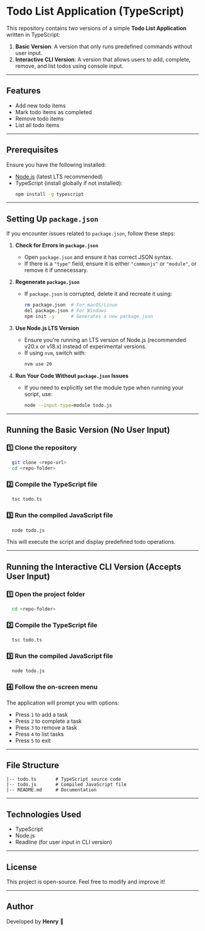 # Todo List Application (TypeScript)

This repository contains two versions of a simple **Todo List Application** written in TypeScript:

1. **Basic Version**: A version that only runs predefined commands without user input.
2. **Interactive CLI Version**: A version that allows users to add, complete, remove, and list todos using console input.

---

## Features

- Add new todo items
- Mark todo items as completed
- Remove todo items
- List all todo items

---

## Prerequisites

Ensure you have the following installed:

- [Node.js](https://nodejs.org/) (latest LTS recommended)
- TypeScript (install globally if not installed):
  ```sh
  npm install -g typescript
  ```

---

## Setting Up `package.json`
If you encounter issues related to `package.json`, follow these steps:

1. **Check for Errors in `package.json`**
   - Open `package.json` and ensure it has correct JSON syntax.
   - If there is a `"type"` field, ensure it is either `"commonjs"` or `"module"`, or remove it if unnecessary.

2. **Regenerate `package.json`**
   - If `package.json` is corrupted, delete it and recreate it using:
     ```sh
     rm package.json  # For macOS/Linux
     del package.json # For Windows
     npm init -y      # Generates a new package.json
     ```

3. **Use Node.js LTS Version**
   - Ensure you're running an LTS version of Node.js (recommended v20.x or v18.x) instead of experimental versions.
   - If using `nvm`, switch with:
     ```sh
     nvm use 20
     ```

4. **Run Your Code Without `package.json` Issues**
   - If you need to explicitly set the module type when running your script, use:
     ```sh
     node --input-type=module todo.js
     ```

---

## Running the **Basic Version** (No User Input)

### 1️⃣ Clone the repository
```sh
  git clone <repo-url>
  cd <repo-folder>
```

### 2️⃣ Compile the TypeScript file
```sh
  tsc todo.ts
```

### 3️⃣ Run the compiled JavaScript file
```sh
  node todo.js
```

This will execute the script and display predefined todo operations.

---

## Running the **Interactive CLI Version** (Accepts User Input)

### 1️⃣ Open the project folder
```sh
  cd <repo-folder>
```

### 2️⃣ Compile the TypeScript file
```sh
  tsc todo.ts
```

### 3️⃣ Run the compiled JavaScript file
```sh
  node todo.js
```

### 4️⃣ Follow the on-screen menu
The application will prompt you with options:
- Press `1` to add a task
- Press `2` to complete a task
- Press `3` to remove a task
- Press `4` to list tasks
- Press `5` to exit

---

## File Structure
```
|-- todo.ts       # TypeScript source code
|-- todo.js       # Compiled JavaScript file
|-- README.md     # Documentation
```

---

## Technologies Used
- TypeScript
- Node.js
- Readline (for user input in CLI version)

---

## License
This project is open-source. Feel free to modify and improve it!

---

## Author
Developed by **Henry** 🚀

